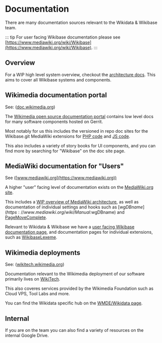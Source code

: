 # Documentation

There are many documentation sources relevant to the Wikidata & Wikibase team.

::: tip
For user facing Wikibase documentation please see [https://www.mediawiki.org/wiki/Wikibase](https://www.mediawiki.org/wiki/Wikibase).
:::

## Overview

For a WIP high level system overview, checkout the [architecture docs](./architecture.md).
This aims to cover all Wikibase systems and components.

## Wikimedia documentation portal

See: ([doc.wikimedia.org](https://doc.wikimedia.org))

The [Wikimedia open source documentation portal](http://doc.wikimedia.org/) contains low level docs for many software components hosted on Gerrit.

Most notably for us this includes the versioned in repo doc sites for the Wikibase.git MediaWiki extensions for [PHP code](https://doc.wikimedia.org/Wikibase/master/php/) and [JS code](https://doc.wikimedia.org/Wikibase/master/js/).

This also includes a variety of story books for UI components, and you can find more by searching for "Wikibase" on the doc site page.

## MediaWiki documentation for "Users"

See ([www.mediawiki.org](https://www.mediawiki.org))

A higher "user" facing level of documentation exists on the [MediaWiki.org site](https://www.mediawiki.org).

This includes a [WIP overview of MediaWiki architecture](https://www.mediawiki.org/wiki/Architecture), as well as documentation of individual settings and hooks such as [$wgDBname](https://www.mediawiki.org/wiki/Manual:$wgDBname) and [PageMoveComplete](https://www.mediawiki.org/wiki/Manual:Hooks/PageMoveComplete).

Relevant to Wikidata & Wikibase we have a [user facing Wikibase documentation page](https://www.mediawiki.org/wiki/Wikibase), and documentation pages for individual extensions, such as [WikibaseLexeme](https://www.mediawiki.org/wiki/Extension:WikibaseLexeme).

## Wikimedia deployments

See: ([wikitech.wikimedia.org](https://wikitech.wikimedia.org))

Documentation relevant to the Wikimedia deployment of our software primarily lives on [WikiTech](https://wikitech.wikimedia.org).

This also coveres services provided by the Wikimedia Foundation such as Cloud VPS, Tool Labs and more.

You can find the Wikidata specific hub on the [WMDE/Wikidata page](https://wikitech.wikimedia.org/wiki/WMDE/Wikidata).

## Internal

If you are on the team you can also find a variety of resources on the internal Google Drive.
